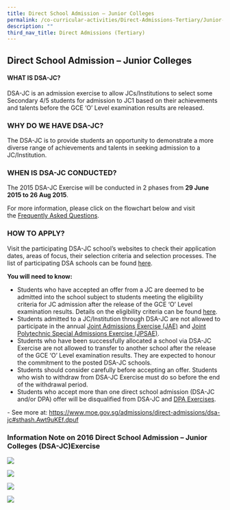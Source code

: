 ```yaml
---
title: Direct School Admission – Junior Colleges
permalink: /co-curricular-activities/Direct-Admissions-Tertiary/Junior-College/
description: ""
third_nav_title: Direct Admissions (Tertiary)
---
```


## Direct School Admission – Junior Colleges


#### WHAT IS DSA-JC?

DSA-JC is an admission exercise to allow JCs/Institutions to select some Secondary 4/5 students for admission to JC1 based on their achievements and talents before the GCE ‘O’ Level examination results are released.

### WHY DO WE HAVE DSA-JC?

The DSA-JC is to provide students an opportunity to demonstrate a more diverse range of achievements and talents in seeking admission to a JC/Institution.

### WHEN IS DSA-JC CONDUCTED?

The 2015 DSA-JC Exercise will be conducted in 2 phases from **29 June 2015 to 26 Aug 2015**.

For more information, please click on the flowchart below and visit the [Frequently Asked Questions](http://ifaq.gov.sg/MOE/apps/fcd_faqmain.aspx#TOPIC_8227).

  

### HOW TO APPLY?

Visit the participating DSA-JC school’s websites to check their application dates, areas of focus, their selection criteria and selection processes. The list of participating DSA schools can be found [here](https://www.moe.gov.sg/admissions/direct-admissions/dsa-jc/participating-schools).

**You will need to know:**

*   Students who have accepted an offer from a JC are deemed to be admitted into the school subject to students meeting the eligibility criteria for JC admission after the release of the GCE ‘O’ Level examination results. Details on the eligibility criteria can be found [here](https://www.moe.gov.sg/admissions/direct-admissions/dsa-jc/eligibility).
*   Students admitted to a JC/Institution through DSA-JC are not allowed to participate in the annual [Joint Admissions Exercise (JAE)](https://www.moe.gov.sg/admissions/joint-admissions-exercise) and [Joint Polytechnic Special Admissions Exercise (JPSAE)](http://www.polytechnic.edu.sg/jpsae/).
*   Students who have been successfully allocated a school via DSA-JC Exercise are not allowed to transfer to another school after the release of the GCE ‘O’ Level examination results. They are expected to honour the commitment to the posted DSA-JC schools.
*   Students should consider carefully before accepting an offer. Students who wish to withdraw from DSA-JC Exercise must do so before the end of the withdrawal period.
*   Students who accept more than one direct school admission (DSA-JC and/or DPA) offer will be disqualified from DSA-JC and [DPA Exercises](https://www.moe.gov.sg/admissions/direct-admissions/eae).

\- See more at: https://www.moe.gov.sg/admissions/direct-admissions/dsa-jc#sthash.Awt9uKEf.dpuf

### Information Note on 2016 Direct School Admission – Junior Colleges (DSA-JC)Exercise

![](/images/Information%20Note%20on%202016%20DSA-JC%20Exercise_Page_1.jpeg)

![](/images/Information%20Note%20on%202016%20DSA-JC%20Exercise_Page_2.jpeg)

![](/images/Information%20Note%20on%202016%20DSA-JC%20Exercise_Page_3.jpeg)

![](/images/Information%20Note%20on%202016%20DSA-JC%20Exercise_Page_4.jpeg)